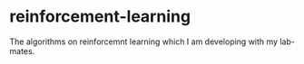 # reinforcement-learning

The algorithms on reinforcemnt learning which I am developing with my lab-mates. 
